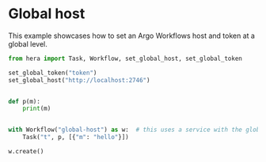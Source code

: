 # Global host

This example showcases how to set an Argo Workflows host and token at a global level.

```python
from hera import Task, Workflow, set_global_host, set_global_token

set_global_token("token")
set_global_host("http://localhost:2746")


def p(m):
    print(m)


with Workflow("global-host") as w:  # this uses a service with the global token and host
    Task("t", p, [{"m": "hello"}])

w.create()
```